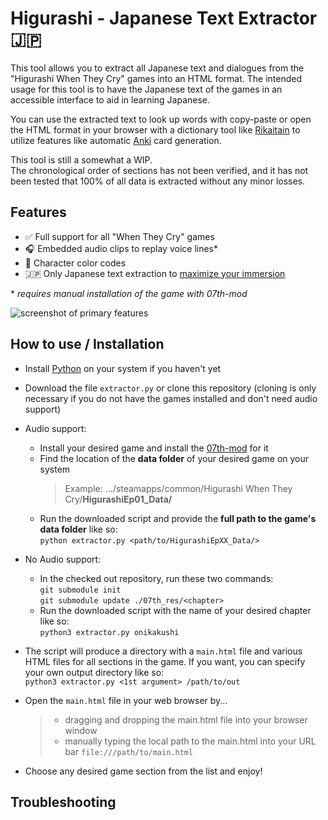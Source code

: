 # Higurashi - Japanese Text Extractor 🇯🇵

This tool allows you to extract all Japanese text and dialogues from the "Higurashi When They Cry" games into an HTML format. The intended usage for this tool is to have the Japanese text of the games in an accessible interface to aid in learning Japanese.

You can use the extracted text to look up words with copy-paste or open the HTML format in your browser with a dictionary tool like [Rikaitain](https://github.com/Ajatt-Tools/rikaitan#rikaitan) to utilize features like automatic [Anki](https://tatsumoto.neocities.org/blog/setting-up-yomichan#anki-settings) card generation.

This tool is still a somewhat a WIP.  
The chronological order of sections has not been verified, and it has not been tested that 100% of all data is extracted without any minor losses.

## Features

-   ✅ Full support for all "When They Cry" games
-   🎧 Embedded audio clips to replay voice lines\*
-   🎨 Character color codes
-   🇯🇵 Only Japanese text extraction to [maximize your immersion](https://tatsumoto.neocities.org/blog/should-i-watch-anime-with-english-subtitles)

\* _requires manual installation of the game with 07th-mod_

![screenshot of primary features](https://github.com/kitsugo/higurashi_ajatt/assets/32716622/59a9a318-c25a-4952-b489-c0abc1bf4869)

## How to use / Installation

-   Install [Python](https://www.python.org/downloads/) on your system if you haven't yet
-   Download the file `extractor.py` or clone this repository (cloning is only necessary if you do not have the games installed and don't need audio support)

-   Audio support:

    -   Install your desired game and install the [07th-mod](https://07th-mod.com/wiki/Higurashi/Higurashi-Getting-started/) for it
    -   Find the location of the **data folder** of your desired game on your system
        > Example: .../steamapps/common/Higurashi When They Cry/**HigurashiEp01_Data/**
    -   Run the downloaded script and provide the **full path to the game's data folder** like so:  
        `python extractor.py <path/to/HigurashiEpXX_Data/>`

-   No Audio support:

    -   In the checked out repository, run these two commands:  
        `git submodule init`  
        `git submodule update ./07th_res/<chapter>`
    -   Run the downloaded script with the name of your desired chapter like so:  
        `python3 extractor.py onikakushi`

-   The script will produce a directory with a `main.html` file and various HTML files for all sections in the game. If you want, you can specify your own output directory like so:  
    `python3 extractor.py <1st argument> /path/to/out`

-   Open the `main.html` file in your web browser by...

    > -   dragging and dropping the main.html file into your browser window
    > -   manually typing the local path to the main.html into your URL bar `file:///path/to/main.html`

-   Choose any desired game section from the list and enjoy!

## Troubleshooting
